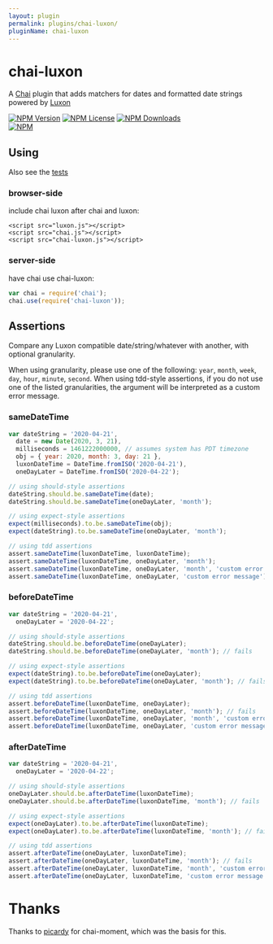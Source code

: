 ```yaml
---
layout: plugin
permalink: plugins/chai-luxon/
pluginName: chai-luxon
---
```


# chai-luxon

A [Chai](https://www.chaijs.com/) plugin that adds matchers for dates and formatted date strings powered by [Luxon](https://moment.github.io/luxon/)

[![NPM Version](https://img.shields.io/npm/v/chai-luxon.svg?style=flat)]()
[![NPM License](https://img.shields.io/npm/l/all-contributors.svg?style=flat)](http://www.tldrlegal.com/license/mit-license)
[![NPM Downloads](https://img.shields.io/npm/dt/chai-luxon.svg?style=flat)]()  
[![NPM](https://nodei.co/npm/chai-luxon.png?downloads=true)](https://www.npmjs.com/package/chai-luxon)  
## Using

Also see the [tests](https://github.com/cadam11/chai-luxon/tree/master/test/)

### browser-side

include chai luxon after chai and luxon:

    <script src="luxon.js"></script>
    <script src="chai.js"></script>
    <script src="chai-luxon.js"></script>

### server-side

have chai use chai-luxon:

```javascript
var chai = require('chai');
chai.use(require('chai-luxon'));
```

## Assertions

Compare any Luxon compatible date/string/whatever with another, with optional granularity.

When using granularity, please use one of the following: `year`, `month`, `week`, `day`, `hour`, `minute`, `second`. When using tdd-style assertions, if you do not use one of the listed granularities, the argument will be interpreted as a custom error message.

### sameDateTime

```javascript
var dateString = '2020-04-21',
  date = new Date(2020, 3, 21),
  milliseconds = 1461222000000, // assumes system has PDT timezone
  obj = { year: 2020, month: 3, day: 21 },
  luxonDateTime = DateTime.fromISO('2020-04-21'),
  oneDayLater = DateTime.fromISO('2020-04-22');

// using should-style assertions
dateString.should.be.sameDateTime(date);
dateString.should.be.sameDateTime(oneDayLater, 'month');

// using expect-style assertions
expect(milliseconds).to.be.sameDateTime(obj);
expect(dateString).to.be.sameDateTime(oneDayLater, 'month');

// using tdd assertions
assert.sameDateTime(luxonDateTime, luxonDateTime);
assert.sameDateTime(luxonDateTime, oneDayLater, 'month');
assert.sameDateTime(luxonDateTime, oneDayLater, 'month', 'custom error message');
assert.sameDateTime(luxonDateTime, oneDayLater, 'custom error message'); // fails
```

### beforeDateTime

```javascript
var dateString = '2020-04-21',
  oneDayLater = '2020-04-22';

// using should-style assertions
dateString.should.be.beforeDateTime(oneDayLater);
dateString.should.be.beforeDateTime(oneDayLater, 'month'); // fails

// using expect-style assertions
expect(dateString).to.be.beforeDateTime(oneDayLater);
expect(dateString).to.be.beforeDateTime(oneDayLater, 'month'); // fails

// using tdd assertions
assert.beforeDateTime(luxonDateTime, oneDayLater);
assert.beforeDateTime(luxonDateTime, oneDayLater, 'month'); // fails
assert.beforeDateTime(luxonDateTime, oneDayLater, 'month', 'custom error message'); // fails
assert.beforeDateTime(luxonDateTime, oneDayLater, 'custom error message');
```

### afterDateTime

```javascript
var dateString = '2020-04-21',
  oneDayLater = '2020-04-22';

// using should-style assertions
oneDayLater.should.be.afterDateTime(luxonDateTime);
oneDayLater.should.be.afterDateTime(luxonDateTime, 'month'); // fails

// using expect-style assertions
expect(oneDayLater).to.be.afterDateTime(luxonDateTime);
expect(oneDayLater).to.be.afterDateTime(luxonDateTime, 'month'); // fails

// using tdd assertions
assert.afterDateTime(oneDayLater, luxonDateTime);
assert.afterDateTime(oneDayLater, luxonDateTime, 'month'); // fails
assert.afterDateTime(oneDayLater, luxonDateTime, 'month', 'custom error message'); // fails
assert.afterDateTime(oneDayLater, luxonDateTime, 'custom error message');
```

# Thanks

Thanks to [picardy](https://github.com/picardy/chai-moment/) for chai-moment, which was the basis for this.
